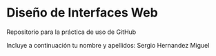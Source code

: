 # Diseño de Interfaces Web
Repositorio para la práctica de uso de GitHub

Incluye a continuación tu nombre y apellidos: Sergio Hernandez Miguel
